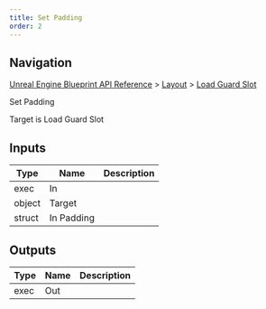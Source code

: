 ```yaml
---
title: Set Padding
order: 2
---
```

## Navigation

[Unreal Engine Blueprint API Reference](https://dev.epicgames.com/documentation/en-us/unreal-engine/BlueprintAPI) > [Layout](https://dev.epicgames.com/documentation/en-us/unreal-engine/BlueprintAPI/Layout) > [Load Guard Slot](https://dev.epicgames.com/documentation/en-us/unreal-engine/BlueprintAPI/Layout/LoadGuardSlot)

Set Padding

Target is Load Guard Slot

## Inputs

| Type | Name | Description |
| --- | --- | --- |
| exec | In |  |
| object | Target |  |
| struct | In Padding |  |

## Outputs

| Type | Name | Description |
| --- | --- | --- |
| exec | Out |  |
